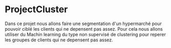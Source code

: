 # ProjectCluster

Dans ce projet nous allons faire une segmentation d'un hypermarché pour pouvoir ciblé les clients qui ne depensent pas assez.
Pour cela nous allons utiliser du Machin learning du type non supervisé de clustering pour reperer les groupes de clients qui ne depensent pas assez.
